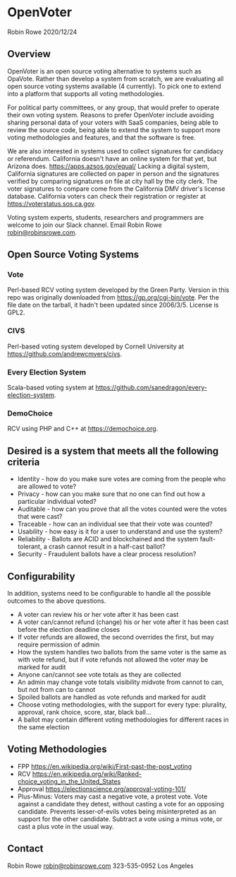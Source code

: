# OpenVoter

Robin Rowe 2020/12/24

## Overview

OpenVoter is an open source voting alternative to systems such as OpaVote. Rather than develop a system from scratch, we are evaluating all open source voting systems available (4 currently). To pick one to extend into a platform that supports all voting methodologies. 

For political party committees, or any group, that would prefer to operate their own voting system. Reasons to prefer OpenVoter include avoiding sharing personal data of your voters with SaaS companies, being able to review the source code, being able to extend the system to support more voting methodologies and features, and that the software is free.

We are also interested in systems used to collect signatures for candidacy or referendum. California doesn't have an online system for that yet, but Arizona does. https://apps.azsos.gov/equal/ Lacking a digital system, California signatures are collected on paper in person and the signatures verified by comparing signatures on file at city hall by the city clerk. The voter signatures to compare come from the California DMV driver's license database. California voters can check their registration or register at https://voterstatus.sos.ca.gov.

Voting system experts, students, researchers and programmers are welcome to join our Slack channel. Email Robin Rowe <robin@robinsrowe.com>. 

## Open Source Voting Systems

### Vote

Perl-based RCV voting system developed by the Green Party. Version in this repo was originally downloaded from https://gp.org/cgi-bin/vote. Per the file date on the tarball, it hadn't been updated since 2006/3/5. License is GPL2.

### CIVS 

Perl-based voting system developed by Cornell University at https://github.com/andrewcmyers/civs.

### Every Election System

Scala-based voting system at https://github.com/sanedragon/every-election-system.

### DemoChoice 

RCV using PHP and C++ at https://demochoice.org.

##  Desired is a system that meets all the following criteria

- Identity - how do you make sure votes are coming from the people who are allowed to vote?
- Privacy - how can you make sure that no one can find out how a particular individual voted?
- Auditable - how can you prove that all the votes counted were the votes that were cast?
- Traceable - how can an individual see that their vote was counted?
- Usability - how easy is it for a user to understand and use the system?
- Reliability - Ballots are ACID and blockchained and the system fault-tolerant, a crash cannot result in a half-cast ballot?
- Security - Fraudulent ballots have a clear process resolution?

## Configurability

In addition, systems need to be configurable to handle all the possible outcomes to the above questions.

- A voter can review his or her vote after it has been cast
- A voter can/cannot refund (change) his or her vote after it has been cast before the election deadline closes
- If voter refunds are allowed, the second overrides the first, but may require permission of admin
- How the system handles two ballots from the same voter is the same as with vote refund, but if vote refunds not allowed the voter may be marked for audit
- Anyone can/cannot see vote totals as they are collected
- An admin may change vote totals visibility midvote from cannot to can, but not from can to cannot
- Spoiled ballots are handled as vote refunds and marked for audit
- Choose voting methodologies, with the support for every type: plurality, approval, rank choice, score, star, black ball...
- A ballot may contain different voting methodologies for different races in the same election

## Voting Methodologies

- FPP https://en.wikipedia.org/wiki/First-past-the-post_voting
- RCV https://en.wikipedia.org/wiki/Ranked-choice_voting_in_the_United_States
- Approval https://electionscience.org/approval-voting-101/
- Plus-Minus: Voters may cast a negative vote, a protest vote. Vote against a candidate they detest, without casting a vote for an opposing candidate. Prevents lesser-of-evils votes being misinterpreted as an support for the other candidate. Subtract a vote using a minus vote, or cast a plus vote in the usual way.

## Contact

Robin Rowe <robin@robinsrowe.com>
323-535-0952 Los Angeles
